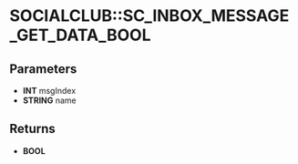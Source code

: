 # SOCIALCLUB::SC_INBOX_MESSAGE_GET_DATA_BOOL

## Parameters
* **INT** msgIndex
* **STRING** name

## Returns
* **BOOL**